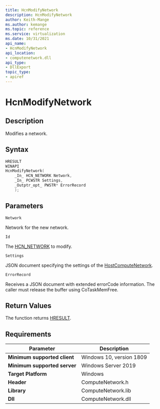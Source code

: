```yaml
---
title: HcnModifyNetwork
description: HcnModifyNetwork
author: Keith-Mange
ms.author: kemange
ms.topic: reference
ms.service: virtualization
ms.date: 10/31/2021
api_name:
- HcnModifyNetwork
api_location:
- computenetwork.dll
api_type:
- DllExport
topic_type:
- apiref
---
```

# HcnModifyNetwork

## Description

Modifies a network.

## Syntax

```cpp
HRESULT
WINAPI
HcnModifyNetwork(
    _In_ HCN_NETWORK Network,
    _In_ PCWSTR Settings,
    _Outptr_opt_ PWSTR* ErrorRecord
    );
```

## Parameters

`Network`

Network for the new network.

`Id`

The [HCN\_NETWORK](./HCN_NETWORK.md) to modify.

`Settings`

JSON document specifying the settings of the [HostComputeNetwork](./../HNS_Schema.md#HostComputeNetwork).

`ErrorRecord`

Receives a JSON document with extended errorCode information. The caller must release the buffer using CoTaskMemFree.

## Return Values

The function returns [HRESULT](./HCNHResult.md).

## Requirements

|Parameter|Description|
|---|---|
| **Minimum supported client** | Windows 10, version 1809 |
| **Minimum supported server** | Windows Server 2019 |
| **Target Platform** | Windows |
| **Header** | ComputeNetwork.h |
| **Library** | ComputeNetwork.lib |
| **Dll** | ComputeNetwork.dll |






